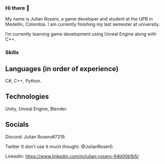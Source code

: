 ### Hi there 👋

My name is Julian Rosero, a game developer and student at the UPB in Medellin, Colombia. I am currently finishing my last semester at university.

I’m currently learning game development using Unreal Engine along with C++.

### Skills

## Languages (in order of experience)
C#, C++, Python.

## Technologies
Unity, Unreal Engine, Blender.

## Socials

Discord: Julian Rosero#7219.

Twitter (I don't use it much though): @JulianRoser0.

LinkedIn: https://www.linkedin.com/in/julian-rosero-94b00b1b5/
